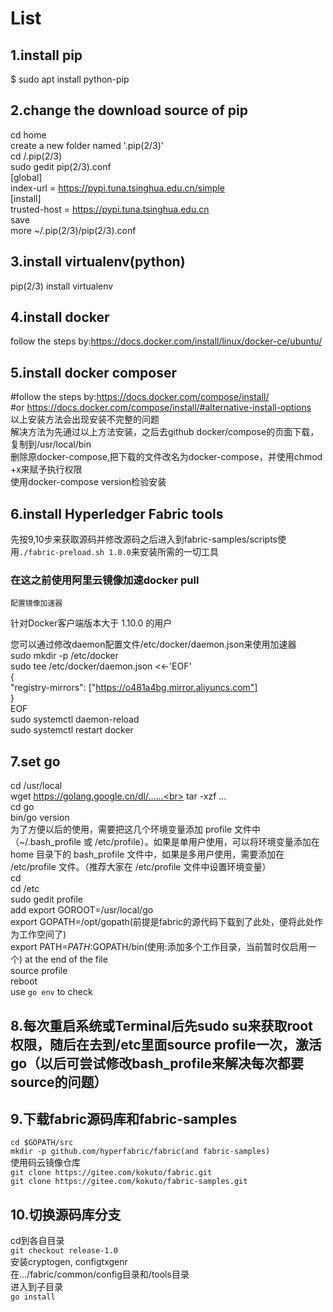 # List
## 1.install pip
  $ sudo apt install python-pip
## 2.change the download source of pip
  cd home<br>
  create a new folder named '.pip(2/3)'<br>
  cd /.pip(2/3)<br>
  sudo gedit pip(2/3).conf<br>
  [global]<br>
  index-url = https://pypi.tuna.tsinghua.edu.cn/simple<br>
  [install]<br>
  trusted-host = https://pypi.tuna.tsinghua.edu.cn<br>
  save<br>
  more ~/.pip(2/3)/pip(2/3).conf<br>
## 3.install virtualenv(python)
  pip(2/3) install virtualenv
## 4.install docker
  follow the steps by:https://docs.docker.com/install/linux/docker-ce/ubuntu/
## 5.install docker composer
  #follow the steps by:https://docs.docker.com/compose/install/<br>
  #or https://docs.docker.com/compose/install/#alternative-install-options<br>
  以上安装方法会出现安装不完整的问题<br>
  解决方法为先通过以上方法安装，之后去github docker/compose的页面下载，复制到/usr/local/bin<br>
  删除原docker-compose,把下载的文件改名为docker-compose，并使用chmod +x来赋予执行权限<br>
  使用docker-compose version检验安装<br>
## 6.install Hyperledger Fabric tools
  先按9,10步来获取源码并修改源码之后进入到fabric-samples/scripts使用`./fabric-preload.sh 1.0.0`来安装所需的一切工具
  ### 在这之前使用阿里云镜像加速docker pull
    配置镜像加速器
  针对Docker客户端版本大于 1.10.0 的用户<br>

  您可以通过修改daemon配置文件/etc/docker/daemon.json来使用加速器<br>
  sudo mkdir -p /etc/docker<br>
  sudo tee /etc/docker/daemon.json <<-'EOF'<br>
  {<br>
    "registry-mirrors": ["https://o481a4bg.mirror.aliyuncs.com"]<br>
  }<br>
EOF<br>
sudo systemctl daemon-reload<br>
sudo systemctl restart docker<br>
## 7.set go
  cd /usr/local<br>
  wget https://golang.google.cn/dl/......<br>
  tar -xzf ...<br>
  cd go<br>
  bin/go version<br>
  为了方便以后的使用，需要把这几个环境变量添加 profile 文件中（~/.bash_profile 或 /etc/profile）。如果是单用户使用，可以将环境变量添加在 home 目录下的 bash_profile 文件中，如果是多用户使用，需要添加在 /etc/profile 文件。（推荐大家在 /etc/profile 文件中设置环境变量）<br>
  cd<br>
  cd /etc<br>
  sudo gedit profile<br>
  add export GOROOT=/usr/local/go<br>
    export GOPATH=/opt/gopath(前提是fabric的源代码下载到了此处，便将此处作为工作空间了)<br>
    export PATH=$PATH:$GOPATH/bin(使用:添加多个工作目录，当前暂时仅启用一个) at the end of the file<br>
  source profile<br>
  reboot<br>
  use `go env` to check
## 8.每次重启系统或Terminal后先sudo su来获取root权限，随后在去到/etc里面source profile一次，激活go（以后可尝试修改bash_profile来解决每次都要source的问题）  
## 9.下载fabric源码库和fabric-samples
  `cd $GOPATH/src`<br>
  `mkdir -p github.com/hyperfabric/fabric(and fabric-samples)`<br>
  使用码云镜像仓库<br>
  `git clone https://gitee.com/kokuto/fabric.git`<br>
  `git clone https://gitee.com/kokuto/fabric-samples.git`<br>
## 10.切换源码库分支
  cd到各自目录<br>
  `git checkout release-1.0`<br>
  安装cryptogen, configtxgenr<br>
  在.../fabric/common/config目录和/tools目录<br>
  进入到子目录<br>
  `go install`<br>
